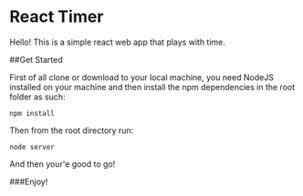 # React Timer

Hello! This is a simple react web app that plays with time.

##Get Started

First of all clone or download to your local machine, you need NodeJS installed on your machine and then install the npm dependencies in the root folder as such:
```
npm install
```
Then from the root directory run:
```
node server
```
And then your'e good to go!

###Enjoy!
